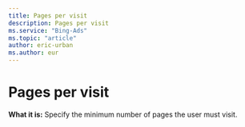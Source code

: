 ```yaml
---
title: Pages per visit
description: Pages per visit
ms.service: "Bing-Ads"
ms.topic: "article"
author: eric-urban
ms.author: eur
---
```


# Pages per visit

**What it is:**   Specify the minimum number of pages the user must visit.


